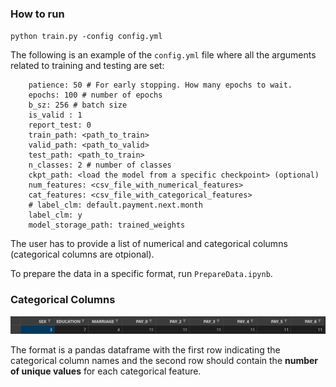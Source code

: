 ### How to run

`python train.py -config config.yml`

The following is an example of the `config.yml` file where all the arguments related to training and testing are set:

```
    patience: 50 # For early stopping. How many epochs to wait.
    epochs: 100 # number of epochs
    b_sz: 256 # batch size
    is_valid : 1
    report_test: 0
    train_path: <path_to_train>
    valid_path: <path_to_valid>
    test_path: <path_to_train>
    n_classes: 2 # number of classes
    ckpt_path: <load the model from a specific checkpoint> (optional)
    num_features: <csv_file_with_numerical_features>
    cat_features: <csv_file_with_categorical_features>
    # label_clm: default.payment.next.month
    label_clm: y
    model_storage_path: trained_weights
```

The user has to provide a list of numerical and categorical columns (categorical columns are otpional). 


To prepare the data in a specific format, run `PrepareData.ipynb`.

### Categorical Columns

![alt text](images/table_example.png "Logo Title Text 1")

The format is a pandas dataframe with the first row indicating the categorical column names and the second row should contain the **number of unique values** for each categorical feature.